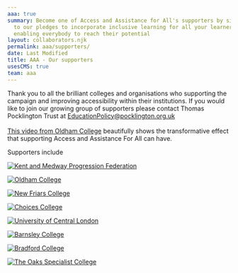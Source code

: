 ```yaml
---
aaa: true
summary: Become one of Access and Assistance for All's supporters by signing up
  to our pledges to incorporate inclusive learning for all your learners,
  enabling everybody to reach their potential
layout: collaborators.njk
permalink: aaa/supporters/
date: Last Modified
title: AAA - Our supporters
usesCMS: true
team: aaa
---
```

Thank you to all the brilliant colleges and organisations who supporting the campaign and improving accessibility within their institutions.  If you would like to join our growing group of supporters please contact Thomas Pocklington Trust at EducationPolicy@pocklington.org.uk\
\
[This video from Oldham College](https://www.youtube.com/watch?v=vZP1ubYtuhY&feature=youtu.be) beautifully shows the transformative effect that supporting Access and Assistance For All can have.

Supporters include





[](https://www.youtube.com/watch?v=vZP1ubYtuhY&feature=youtu.be)[](https://www.youtube.com/watch?v=vZP1ubYtuhY&feature=youtu.be)

<a href="https://kmpf.org/" class="supporters__link"><img src="/aaaAssets/kmpf.png" alt="Kent and Medway Progression Federation"></a>

<a href="https://www.oldham.ac.uk/" class="supporters__link"><img src="/aaaAssets/oldham-college-logo.jpg" alt="Oldham College"></a>

<a href="https://www.newfriarscollege.org.uk/" class="supporters__link"><img src="/aaaAssets/nf2.jpg" alt="New Friars College"></a>

<a href="https://www.hee.nhs.uk/our-work/choices-college-supported-internships" class="supporters__link"><img src="/aaaAssets/choices_logo.png" alt="Choices College"></a>

<a href="https://www.ucl.ac.uk/" class="supporters__link"><img src="/aaaAssets/UCL_logo.png" alt="University of Central London"></a>

<a href="https://www.barnsley.ac.uk/" class="supporters__link"><img src="/aaaAssets/bc-logo-lb-no-strap.png" alt="Barnsley College"></a>

<a href="https://www.bradfordcollege.ac.uk/" class="supporters__link"><img src="/aaaAssets/bradford-college.jpg" alt="Bradford College"></a>

<a href="https://www.theoaks.ac.uk/" class="supporters__link"><img src="/aaaAssets/the-oaks-logo-block-pink.jpg" alt="The Oaks Specialist College"></a>

<a href="https://www.buckscollegegroup.ac.uk/" class="supporters__link"><img src="/aaaAssets/buckscollegegroup-logo-web.png" alt=""></a>

<a href="https://www.pocklington.org.uk/" class="supporters__link"><img src="/aaaAssets/TPT_logo.png" alt=""></a>

<a href="https://www.hopwood.ac.uk/" class="supporters__link"><img src="/aaaAssets/hopwood.jpg" alt=""></a>

<a href="https://rmt.org/glasshouse/" class="supporters__link"><img src="/aaaAssets/glasshouse.png" alt=""></a>

<a href="https://nasen.org.uk/" class="supporters__link"><img src="/aaaAssets/nasen.png" alt=""></a>

<a href="https://www.northamptoncollege.ac.uk/" class="supporters__link"><img src="/aaaAssets/northampton-college-logo.jpg" alt=""></a>

<a href="https://www.capel.ac.uk/" class="supporters__link"><img src="/aaaAssets/capel-manor.png" alt=""></a>

<a href="https://college.sense.org.uk/" class="supporters__link"><img src="/aaaAssets/sense_primary_without_strapline_rgb_png.png" alt=""></a>

<a href="https://www.midkent.ac.uk/" class="supporters__link"><img src="/aaaAssets/midkent-college.png" alt=""></a>

<a href="https://www.nottinghamcollege.ac.uk/" class="supporters__link"><img src="/aaaAssets/nottingham.png" alt=""></a>

<a href="https://shcg.ac.uk/" class="supporters__link"><img src="/aaaAssets/shcg.svg" alt=""></a>

<a href="https://www.gloscol.ac.uk/" class="supporters__link"><img src="/aaaAssets/gc.png" alt=""></a>

<a href="https://www.stpiers.org.uk/" class="supporters__link"><img src="/aaaAssets/st-piers.png" alt=""></a>
